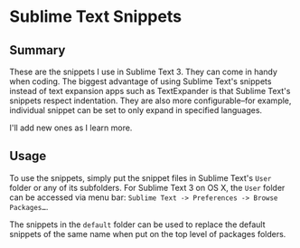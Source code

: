 # Sublime Text Snippets

## Summary

These are the snippets I use in Sublime Text 3. They can come in handy when coding. The biggest advantage of using Sublime Text's snippets instead of text expansion apps such as TextExpander is that Sublime Text's snippets respect indentation. They are also more configurable–for example, individual snippet can be set to only expand in specified languages.

I'll add new ones as I learn more.

## Usage

To use the snippets, simply put the snippet files in Sublime Text's `User` folder or any of its subfolders. For Sublime Text 3 on OS X, the `User` folder can be accessed via menu bar: `Sublime Text -> Preferences -> Browse Packages…`.

The snippets in the `default` folder can be used to replace the default snippets of the same name when put on the top level of packages folders.
